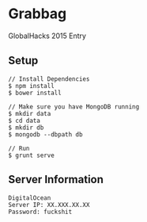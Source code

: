 # Grabbag
GlobalHacks 2015 Entry

## Setup

```
// Install Dependencies
$ npm install
$ bower install

// Make sure you have MongoDB running
$ mkdir data
$ cd data
$ mkdir db
$ mongodb --dbpath db

// Run
$ grunt serve
```

## Server Information

```
DigitalOcean
Server IP: XX.XXX.XX.XX
Password: fuckshit
```
